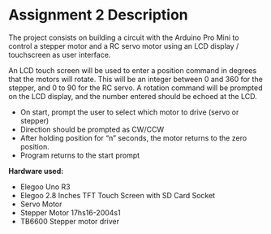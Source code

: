 Assignment 2 Description
========================

The project consists on building a circuit with the Arduino Pro Mini to control a stepper motor and a RC servo motor using an LCD display / touchscreen as user interface.

An LCD touch screen will be used to enter a position command in degrees that the motors will rotate.  This will be an integer between 0 and 360 for the stepper, and 0 to 90 for the RC servo.  A rotation command will be prompted on the LCD display, and the number entered should be echoed at the LCD.

- On start, prompt the user to select which motor to drive (servo  or stepper)  
- Direction should be prompted as CW/CCW  
- After holding position for “n” seconds, the motor returns to the zero position.  
- Program returns to the start prompt



**Hardware used:**
- Elegoo Uno R3
- Elegoo 2.8 Inches TFT Touch Screen with SD Card Socket
- Servo  Motor
- Stepper Motor 17hs16-2004s1
- TB6600 Stepper motor driver
